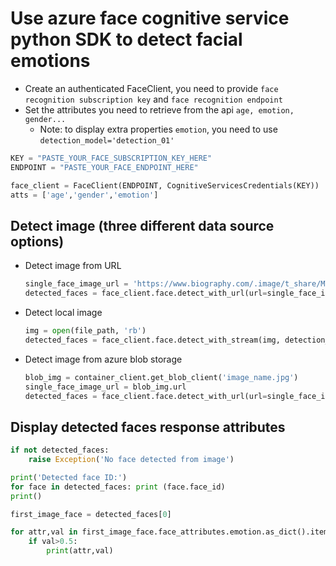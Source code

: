 # Use azure face cognitive service python SDK to detect facial emotions

- Create an authenticated FaceClient, you need to provide `face recognition subscription key` and `face recognition endpoint`
- Set the attributes you need to retrieve from the api `age, emotion, gender...`
  - Note: to display extra properties `emotion`, you need to use `detection_model='detection_01'`

```python 
KEY = "PASTE_YOUR_FACE_SUBSCRIPTION_KEY_HERE"
ENDPOINT = "PASTE_YOUR_FACE_ENDPOINT_HERE"

face_client = FaceClient(ENDPOINT, CognitiveServicesCredentials(KEY))
atts = ['age','gender','emotion']
```

## Detect image (three different data source options)

- Detect image from URL
  ```python 
  single_face_image_url = 'https://www.biography.com/.image/t_share/MTQ1MzAyNzYzOTgxNTE0NTEz/john-f-kennedy---mini-biography.jpg'
  detected_faces = face_client.face.detect_with_url(url=single_face_image_url, detection_model='detection_01', return_face_attributes=atts)
  ```
- Detect local image 
  ```python 
  img = open(file_path, 'rb')
  detected_faces = face_client.face.detect_with_stream(img, detection_model='detection_01', return_face_attributes=atts)
  ```
- Detect image from azure blob storage
  ```python
  blob_img = container_client.get_blob_client('image_name.jpg')
  single_face_image_url = blob_img.url
  detected_faces = face_client.face.detect_with_url(url=single_face_image_url, detection_model='detection_01', return_face_attributes=atts)
  ```

## Display detected faces response attributes

```python 
if not detected_faces:
    raise Exception('No face detected from image')

print('Detected face ID:')
for face in detected_faces: print (face.face_id)
print()

first_image_face = detected_faces[0]

for attr,val in first_image_face.face_attributes.emotion.as_dict().items():
    if val>0.5:
        print(attr,val)
```

